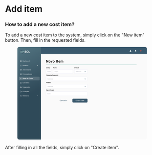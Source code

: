# Add item

### How to add a new cost item?

To add a new cost item to the system, simply click on the "New item" button. Then, fill in the requested fields.

<figure><img src="../../../.gitbook/assets/Novo Item.png" alt=""><figcaption></figcaption></figure>

After filling in all the fields, simply click on "Create item".
